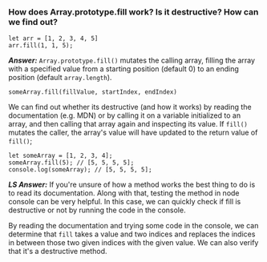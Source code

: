 ### How does Array.prototype.fill work? Is it destructive? How can we find out?

```
let arr = [1, 2, 3, 4, 5]
arr.fill(1, 1, 5);
```

***Answer:***
`Array.prototype.fill()` mutates the calling array, filling the array with a specified value from a starting position (default 0) to an ending position (default `array.length`).

`someArray.fill(fillValue, startIndex, endIndex)`

We can find out whether its destructive (and how it works) by reading the documentation (e.g. MDN) or by calling it on a variable initialized to an array, and then calling that array again and inspecting its value. If `fill()` mutates the caller, the array's value will have updated to the return value of `fill()`;

```
let someArray = [1, 2, 3, 4];
someArray.fill(5); // [5, 5, 5, 5];
console.log(someArray); // [5, 5, 5, 5];
```

***LS Answer:***
If you're unsure of how a method works the best thing to do is to read its documentation. Along with that, testing the method in node console can be very helpful. In this case, we can quickly check if fill is destructive or not by running the code in the console.

By reading the documentation and trying some code in the console, we can determine that `fill` takes a value and two indices and replaces the indices in between those two given indices with the given value. We can also verify that it's a destructive method.